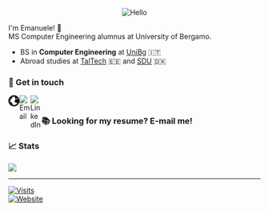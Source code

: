 <!--# Hey there! :wave: I'm Emanuele.-->

<p align="center"><img width="30%" src="https://github.com/mnau23/mnau23/blob/main/assets/lang.gif" alt="Hello"/></p>

I'm Emanuele! :wave: <br/>
MS Computer Engineering alumnus at University of Bergamo.
- BS in **Computer Engineering** at [UniBg](https://en.unibg.it/) :it:
- Abroad studies at [TalTech](https://taltech.ee/en) :estonia: and [SDU](https://www.sdu.dk/en) :denmark:

### :speech_balloon: Get in touch

[<img align="left" alt="Website" width="22px" src="https://raw.githubusercontent.com/iconic/open-iconic/master/svg/globe.svg" />][website]
[<img align="left" alt="Email" width="22px" src="https://cdn.jsdelivr.net/npm/simple-icons@v5/icons/gmail.svg" />][email]
[<img align="left" alt="LinkedIn" width="22px" src="https://cdn.jsdelivr.net/npm/simple-icons@v5/icons/linkedin.svg" />][linkedin]
<br/>

<!-- Or scan below:<br/>
<p><img src="https://github.com/mnau23/mnau23/blob/main/assets/qrcode.png" alt="QR_website"/></p> -->

### :books: Looking for my resume? E-mail me!

### :chart_with_upwards_trend: Stats

<a href="https://github.com/mnau23">
  <img align="center" src="https://github-readme-stats.vercel.app/api/top-langs/?username=mnau23&langs_count=10&layout=compact&theme=graywhite&hide_border=true" />
</a>
<!-- <a href="https://github.com/mnau23">
  <img align="center" src="https://github-readme-stats.vercel.app/api?username=mnau23&count_private=true&include_all_commits=true&theme=graywhite&hide_border=true" />
</a> -->

---
[![Visits](https://komarev.com/ghpvc/?username=mnau23&label=profile%20visits&color=2088FF&style=flat-square)][github]<br/>
[![Website](https://img.shields.io/website?url=https%3A%2F%2Femanuele.codes&label=emanuele.codes&style=flat-square)][website]


[email]: https://formsubmit.co/el/voteva
[github]: https://github.com/mnau23
[linkedin]: https://www.linkedin.com/in/emanueleperico
[website]: https://emanuele.codes/


<!--
**mnau23/mnau23** is a ✨ _special_ ✨ repository because its `README.md` (this file) appears on your GitHub profile.
Here are some ideas to get you started:
- 🔭 I’m currently working on ...
- 🌱 I’m currently learning ...
- 👯 I’m looking to collaborate on ...
- 🤔 I’m looking for help with ...
- 💬 Ask me about ...
- 📫 How to reach me: ...
- 😄 Pronouns: ...
- ⚡ Fun fact: ...
-->
